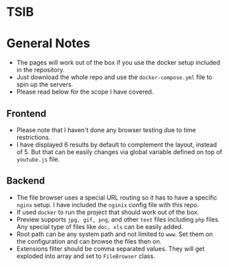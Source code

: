 # TSIB

General Notes
=============
- The pages will work out of the box if you use the docker setup included in the repository.
- Just download the whole repo and use the `docker-compose.yml` file to spin up the servers.
- Please read below for the scope I have covered.

Frontend
--------
- Please note that I haven't done any browser testing due to time restrictions.
- I have displayed 6 results by default to complement the layout, instead of 5. But that can be easily changes via global variable defined on top of `youtube.js` file.

Backend
-------
- The file browser uses a special URL routing so it has to have a specific `nginx` setup. I have included the `nginix` config file with this repo.
- If used `docker` to run the project that should work out of the box.
- Preview supports `jpg, gif, png`, and other `text` files including `php` files. Any special type of files like `doc, xls` can be easily added.
- Root path can be any system path and not limited to `www`. Set them on the configuration and can browse the files then on.
- Extensions filter should be comma separated values. They will get exploded into array and set to `FileBrowser` class.
